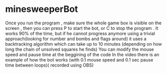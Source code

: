 # minesweeperBot
Once you run the program , make sure the whole game box is visible on the screen , then you can press P to start the bot, or C to stop the program .
It works 90% of the time, but if he cannot progress anymore using a trivial approach(looking for number and bombs and flags around) it uses a backtracking algorithm which can take up to 10 minutes (depending on how long the chain of unsolved squares he finds)
You can modify the mouse speed and pause time at the beggining of the code 
In the video there is an example of how the bot works (with 0.1 mouse speed and 0.1 sec pause time between loops)( recorded using OBS)
